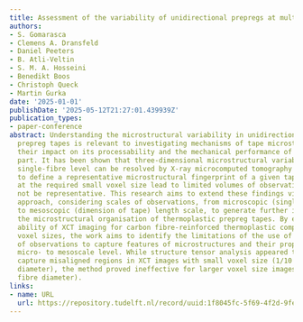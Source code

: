 ```yaml
---
title: Assessment of the variability of unidirectional prepregs at multiple scales
authors:
- S. Gomarasca
- Clemens A. Dransfeld
- Daniel Peeters
- B. Atli-Veltin
- S. M. A. Hosseini
- Benedikt Boos
- Christoph Queck
- Martin Gurka
date: '2025-01-01'
publishDate: '2025-05-12T21:27:01.439939Z'
publication_types:
- paper-conference
abstract: Understanding the microstructural variability in unidirectional composite
  prepreg tapes is relevant to investigating mechanisms of tape microstructure formation,
  their impact on its processability and the mechanical performance of the final composite
  part. It has been shown that three-dimensional microstructural variability at the
  single-fibre level can be resolved by X-ray microcomputed tomography (XCT). However,
  to define a representative microstructural fingerprint of a given tape, investigations
  at the required small voxel size lead to limited volumes of observation, which might
  not be representative. This research aims to extend these findings via a multiscale
  approach, considering scales of observations, from microscopic (single fibre) up
  to mesoscopic (dimension of tape) length scale, to generate further insight into
  the microstructural organisation of thermoplastic prepreg tapes. By exploring the
  ability of XCT imaging for carbon fibre-reinforced thermoplastic composites at different
  voxel sizes, the work aims to identify the limitations of the use of different scales
  of observations to capture features of microstructures and their propagation from
  micro- to mesoscale level. While structure tensor analysis appeared to correctly
  capture misaligned regions in XCT images with small voxel size (1/10 of the fibre
  diameter), the method proved ineffective for larger voxel size images (1/2 of the
  fibre diameter).
links:
- name: URL
  url: https://repository.tudelft.nl/record/uuid:1f8045fc-5f69-4f2d-9fe4-2d4134c7c063
---
```


